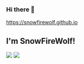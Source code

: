 ### Hi there 👋

https://snowfirewolf.github.io

## I'm SnowFireWolf!

<img src="https://github-readme-stats.vercel.app/api?username=snowfirewolf&show_icons=true&theme=graywhite" />


<img src="https://github-readme-stats.vercel.app/api/top-langs/?username=snowfirewolf&theme=graywhite&layout=compact" />
